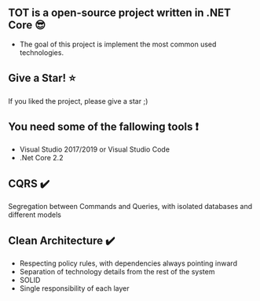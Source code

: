 ## TOT is a open-source project written in .NET Core :sunglasses:

* The goal of this project is implement the most common used technologies.

## Give a Star! :star:
If you liked the project, please give a star ;)

## You need some of the fallowing tools :exclamation:

* Visual Studio 2017/2019 or Visual Studio Code
* .Net Core 2.2

## CQRS :heavy_check_mark:

Segregation between Commands and Queries, with isolated databases and different models

## Clean Architecture :heavy_check_mark:

* Respecting policy rules, with dependencies always pointing inward
* Separation of technology details from the rest of the system
* SOLID
* Single responsibility of each layer
